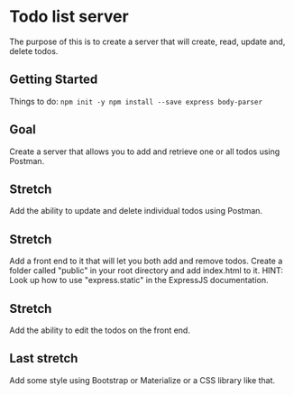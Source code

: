 # Todo list server

The purpose of this is to create a server that will create, read, update and, delete todos.

## Getting Started
Things to do:
`
npm init -y
npm install --save express body-parser
`

## Goal

Create a server that allows you to add and retrieve one or all todos using Postman.

## Stretch

Add the ability to update and delete individual todos using Postman.

## Stretch

Add a front end to it that will let you both add and remove todos. Create a folder called "public" in your root
directory and add index.html to it. HINT: Look up how to use "express.static"
in the ExpressJS documentation.

## Stretch

Add the ability to edit the todos on the front end.

## Last stretch

Add some style using Bootstrap or Materialize or a CSS library like that.
